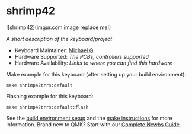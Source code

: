 # shrimp42

![shrimp42](imgur.com image replace me!)

*A short description of the keyboard/project*

* Keyboard Maintainer: [Michael G](https://github.com/yourusername)
* Hardware Supported: *The PCBs, controllers supported*
* Hardware Availability: *Links to where you can find this hardware*

Make example for this keyboard (after setting up your build environment):

    make shrimp42trrs:default

Flashing example for this keyboard:

    make shrimp42trrs:default:flash

See the [build environment setup](https://docs.qmk.fm/#/getting_started_build_tools) and the [make instructions](https://docs.qmk.fm/#/getting_started_make_guide) for more information. Brand new to QMK? Start with our [Complete Newbs Guide](https://docs.qmk.fm/#/newbs).
